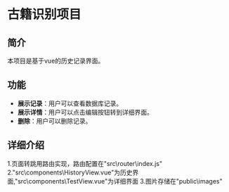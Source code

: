 # 古籍识别项目

## 简介

本项目是基于vue的历史记录界面。

## 功能

- **展示记录**：用户可以查看数据库记录。
- **展示详情**：用户可以点击编辑按钮转到详细界面。
- **删除**：用户可以删除记录。


## 详细介绍
1.页面转跳用路由实现，路由配置在"src\router\index.js"
2."src\components\HistoryView.vue"为历史界面,"src\components\TestView.vue"为详细界面
3.图片存储在"public\images"







